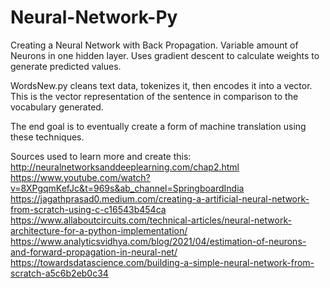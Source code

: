 # Neural-Network-Py
 Creating a Neural Network with Back Propagation. Variable amount of Neurons in one hidden layer.
 Uses gradient descent to calculate weights to generate predicted values.
 
 WordsNew.py cleans text data, tokenizes it, then encodes it into a vector. This is the vector
 representation of the sentence in comparison to the vocabulary generated.
 
 The end goal is to eventually create a form of machine translation using these techniques.


Sources used to learn more and create this:
http://neuralnetworksanddeeplearning.com/chap2.html
https://www.youtube.com/watch?v=8XPgqmKefJc&t=969s&ab_channel=SpringboardIndia
https://jagathprasad0.medium.com/creating-a-artificial-neural-network-from-scratch-using-c-c16543b454ca
https://www.allaboutcircuits.com/technical-articles/neural-network-architecture-for-a-python-implementation/
https://www.analyticsvidhya.com/blog/2021/04/estimation-of-neurons-and-forward-propagation-in-neural-net/
https://towardsdatascience.com/building-a-simple-neural-network-from-scratch-a5c6b2eb0c34
